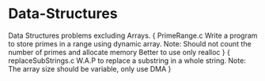 # Data-Structures
Data Structures problems excluding Arrays.
{
PrimeRange.c
Write a program to store primes in a range using dynamic array.
Note: Should not count the number of primes and allocate memory
Better to use only realloc
}
{
replaceSubStrings.c
W.A.P to replace a substring in a whole string.
Note: The array size should be variable, only use DMA
}
